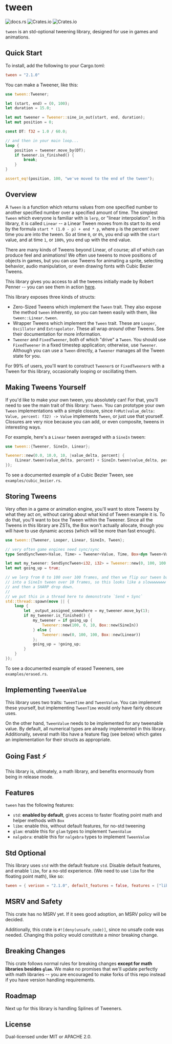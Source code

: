 # tween

![docs.rs](https://img.shields.io/docsrs/tween)
![Crates.io](https://img.shields.io/crates/v/tween)
![Crates.io](https://img.shields.io/crates/l/tween)

`tween` is an std-optional tweening library, designed for use in games and animations.

## Quick Start

To install, add the following to your Cargo.toml:

```toml
tween = "2.1.0"
```

You can make a Tweener, like this:

```rust
use tween::Tweener;

let (start, end) = (0, 100);
let duration = 15.0;

let mut tweener = Tweener::sine_in_out(start, end, duration);
let mut position = 0;

const DT: f32 = 1.0 / 60.0;

// and then in your main loop...
loop {
    position = tweener.move_by(DT);
    if tweener.is_finished() {
        break;
    }
}

assert_eq!(position, 100, "we've moved to the end of the tween");
```

## Overview

A `Tween` is a function which returns values from one specified number to another specified number over a specified amount of time. The simplest `Tween` which everyone is familiar with is `lerp`, or "linear interpolation". In this library, it is called `Linear` -- a Linear Tween moves from its start to its end by the formula `start * (1.0 - p) + end * p`, where `p` is the percent over time you are into the tween. So at time `0`, or `0%`, you end up with the `start` value, and at time `1`, or `100%`, you end up with the end value.

There are many kinds of Tweens beyond Linear, of course; all of which can produce feel and animations! We often use tweens to move positions of objects in games, but you can use Tweens for animating a sprite, selecting behavior, audio manipulation, or even drawing fonts with Cubic Bezier Tweens.

This library gives you access to all the tweens initially made by Robert Penner -- you can see them in action [here](https://easings.net/).

This library exposes three kinds of structs:

- Zero-Sized Tweens which implement the `Tween` trait. They also expose the method `tween` inherently, so you can tween easily with them, like `tween::Linear.tween`.
- Wrapper Tweens which implement the `Tween` trait. These are `Looper`, `Oscillator` and `Extrapolator`. These all wrap *around* other Tweens. See their documentation for more information.
- `Tweener` and `FixedTweener`, both of which "drive" a `Tween`. You should use `FixedTweener` in a fixed timestep application; otherwise, use `Tweener`. Although you can use a `Tween` directly, a `Tweener` manages all the Tween state for you.

For 99% of users, you'll want to construct `Tweener`s or `FixedTweener`s with a Tween for this library, occasionally looping or oscillating them.

## Making Tweens Yourself

If you'd like to make your own tween, you absolutely can! For that, you'll need to see the main trait of this library: `Tween`. You can prototype your own `Tween` implementations with a simple closure, since `FnMut(value_delta: Value, percent: f32) -> Value` implements `Tween`, or just use that yourself. Closures are very nice because you can add, or even composite, tweens in interesting ways.

For example, here's a `Linear` tween averaged with a `SineIn` tween:

```rust
use tween::{Tweener, SineIn, Linear};

Tweener::new(0.0, 10.0, 10, |value_delta, percent| {
    (Linear.tween(value_delta, percent) + SineIn.tween(value_delta, percent)) / 2.0
});
```

To see a documented example of a Cubic Bezier Tween, see `examples/cubic_bezier.rs`.

## Storing Tweens

Very often in a game or animation engine, you'll want to store Tweens by what they act *on*, without caring about what kind of Tween example it is. To do that, you'll want to box the Tween within the Tweener. Since all the Tweens in this library are ZSTs, the Box won't actually allocate, though you will have to use dynamic access (which will be more than fast enough).

```rust no_run
use tween::{Tweener, Looper, Linear, SineIn, Tween};

// very often game engines need sync/sync
type SendSyncTween<Value, Time> = Tweener<Value, Time, Box<dyn Tween<Value> + Send + Sync>>;

let mut my_tweener: SendSyncTween<i32, i32> = Tweener::new(0, 100, 100, Box::new(Linear));
let mut going_up = true;

// we lerp from 0 to 100 over 100 frames, and then we flip our tween back
// into a SineIn tween over 10 frames, so this looks like a slowwwwwww buildup
// and then a SHARP drop down.
//
// we put this in a thread here to demonstrate `Send + Sync`
std::thread::spawn(move || {
    loop {
        let _output_assigned_somewhere = my_tweener.move_by(1);
        if my_tweener.is_finished() {
            my_tweener = if going_up {
                Tweener::new(100, 0, 10, Box::new(SineIn))
            } else {
                Tweener::new(0, 100, 100, Box::new(Linear))
            };
            going_up = !going_up;
        }
    }
});
```

To see a documented example of erased Tweeners, see `examples/erased.rs`.

## Implementing `TweenValue`

This library uses two traits: `TweenTime` and `TweenValue`. You can implement these yourself, but implementing `TweenTime` would only have fairly obscure uses.

On the other hand, `TweenValue` needs to be implemented for any tweenable value. By default, all numerical types are already implemented in this library. Additionally, several math libs have a feature flag (see below) which gates an implementation for their structs as appropriate.

## Going Fast ⚡️

This library is, ultimately, a math library, and benefits enormously from being in release mode.

## Features

`tween` has the following features:

- `std`: **enabled by default**, gives access to faster floating point math and helper methods with `Box`
- `libm`: enable this, without default features, for no-std tweening
- `glam`: enable this for `glam` types to implement `TweenValue`
- `nalgebra`: enable this for `nalgebra` types to implement `TweenValue`

## Std Optional

This library uses `std` with the default feature `std`. Disable default features, and enable `libm`, for a no-std experience. (We need to use `libm` for the floating point math), like so:

```toml
tween = { verison = "2.1.0", default_features = false, features = ["libm"] }
```

## MSRV and Safety

This crate has no MSRV yet. If it sees good adoption, an MSRV policy will be decided.

Additionally, this crate is `#![deny(unsafe_code)]`, since no unsafe code was needed. Changing this policy would constitute a minor breaking change.

## Breaking Changes

This crate follows normal rules for breaking changes **except for math libraries besides `glam`.** We make no promises that we'll update perfectly with math libraries -- you are encouraged to make forks of this repo instead if you have version handling requirements.

## Roadmap

Next up for this library is handling Splines of Tweeners.

## License

Dual-licensed under MIT or APACHE 2.0.
